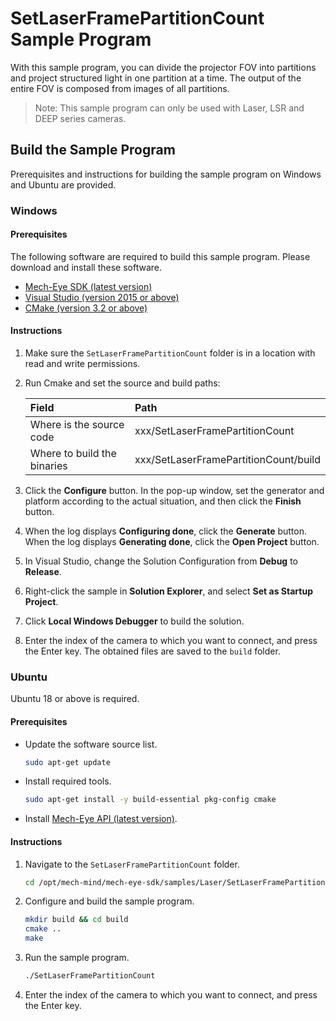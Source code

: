 # SetLaserFramePartitionCount Sample Program

With this sample program, you can divide the projector FOV into partitions and project structured light in one partition at a time. The output of the entire FOV is composed from images of all partitions.

> Note: This sample program can only be used with Laser, LSR and DEEP series cameras.
## Build the Sample Program

Prerequisites and instructions for building the sample program on Windows and Ubuntu are provided.

### Windows

#### Prerequisites

The following software are required to build this sample program. Please download and install these software.

* [Mech-Eye SDK (latest version)](https://www.mech-mind.com/download/softwaredownloading.html)
* [Visual Studio (version 2015 or above)](https://visualstudio.microsoft.com/vs/community/)
* [CMake (version 3.2 or above)](https://cmake.org/download/)

#### Instructions

1. Make sure the `SetLaserFramePartitionCount` folder is in a location with read and write permissions.
2. Run Cmake and set the source and build paths:
   
   | Field                       | Path                                  |
   | :----                       | :----                                 |
   | Where is the source code    | xxx/SetLaserFramePartitionCount       |
   | Where to build the binaries | xxx/SetLaserFramePartitionCount/build |

3. Click the **Configure** button. In the pop-up window, set the generator and platform according to the actual situation, and then click the **Finish** button.
4. When the log displays **Configuring done**, click the **Generate** button. When the log displays **Generating done**, click the **Open Project** button.
5. In Visual Studio, change the Solution Configuration from **Debug** to **Release**.
6. Right-click the sample in **Solution Explorer**, and select **Set as Startup Project**.
7. Click **Local Windows Debugger** to build the solution.
8. Enter the index of the camera to which you want to connect, and press the Enter key. The obtained files are saved to the `build` folder.

### Ubuntu

Ubuntu 18 or above is required.

#### Prerequisites

* Update the software source list.
  
  ```bash
  sudo apt-get update
  ```
  
* Install required tools.
  
  ```bash
  sudo apt-get install -y build-essential pkg-config cmake
  ```

* Install [Mech-Eye API (latest version)](https://www.mech-mind.com/download/softwaredownloading.html).

#### Instructions

1. Navigate to the `SetLaserFramePartitionCount` folder. 
   
   ```bash
   cd /opt/mech-mind/mech-eye-sdk/samples/Laser/SetLaserFramePartitionCount/
   ```

2. Configure and build the sample program.

   ```bash
   mkdir build && cd build
   cmake ..
   make
   ```

3. Run the sample program.

   ```bash
   ./SetLaserFramePartitionCount
   ```
   
4. Enter the index of the camera to which you want to connect, and press the Enter key.